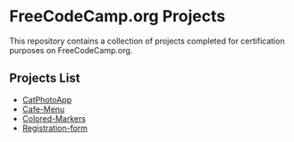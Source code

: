 ﻿# FreeCodeCamp.org Projects

This repository contains a collection of projects completed for certification purposes on FreeCodeCamp.org.

## Projects List

- [CatPhotoApp](#)
- [Cafe-Menu](#)
- [Colored-Markers](#)
- [Registration-form](#)
